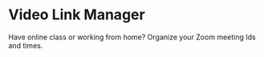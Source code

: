 # Video Link Manager
Have online class or working from home? Organize your Zoom meeting Ids and times.
